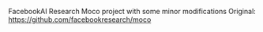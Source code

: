 FacebookAI Research Moco project with some minor modifications
Original: https://github.com/facebookresearch/moco
